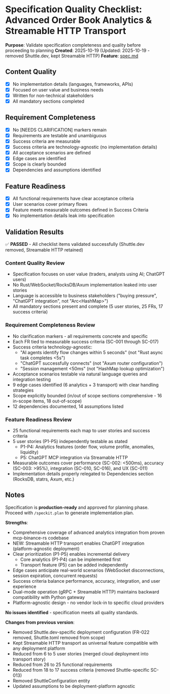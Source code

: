# Specification Quality Checklist: Advanced Order Book Analytics & Streamable HTTP Transport

**Purpose**: Validate specification completeness and quality before proceeding to planning
**Created**: 2025-10-19 (Updated: 2025-10-19 - removed Shuttle.dev, kept Streamable HTTP)
**Feature**: [spec.md](../spec.md)

## Content Quality

- [x] No implementation details (languages, frameworks, APIs)
- [x] Focused on user value and business needs
- [x] Written for non-technical stakeholders
- [x] All mandatory sections completed

## Requirement Completeness

- [x] No [NEEDS CLARIFICATION] markers remain
- [x] Requirements are testable and unambiguous
- [x] Success criteria are measurable
- [x] Success criteria are technology-agnostic (no implementation details)
- [x] All acceptance scenarios are defined
- [x] Edge cases are identified
- [x] Scope is clearly bounded
- [x] Dependencies and assumptions identified

## Feature Readiness

- [x] All functional requirements have clear acceptance criteria
- [x] User scenarios cover primary flows
- [x] Feature meets measurable outcomes defined in Success Criteria
- [x] No implementation details leak into specification

## Validation Results

✅ **PASSED** - All checklist items validated successfully (Shuttle.dev removed, Streamable HTTP retained)

### Content Quality Review
- Specification focuses on user value (traders, analysts using AI; ChatGPT users)
- No Rust/WebSocket/RocksDB/Axum implementation leaked into user stories
- Language is accessible to business stakeholders ("buying pressure", "ChatGPT integration", not "Arc<HashMap<SessionId>>")
- All mandatory sections present and complete (5 user stories, 25 FRs, 17 success criteria)

### Requirement Completeness Review
- No clarification markers - all requirements concrete and specific
- Each FR tied to measurable success criteria (SC-001 through SC-017)
- Success criteria technology-agnostic:
  - "AI agents identify flow changes within 5 seconds" (not "Rust async task completes <5s")
  - "ChatGPT successfully connects" (not "Axum router configuration")
  - "Session management <50ms" (not "HashMap lookup optimization")
- Acceptance scenarios testable via natural language queries and integration testing
- 9 edge cases identified (6 analytics + 3 transport) with clear handling strategies
- Scope explicitly bounded (in/out of scope sections comprehensive - 16 in-scope items, 18 out-of-scope)
- 12 dependencies documented, 14 assumptions listed

### Feature Readiness Review
- 25 functional requirements each map to user stories and success criteria
- 5 user stories (P1-P5) independently testable as stated
  - P1-P4: Analytics features (order flow, volume profile, anomalies, liquidity)
  - P5: ChatGPT MCP integration via Streamable HTTP
- Measurable outcomes cover performance (SC-002: <500ms), accuracy (SC-003: >95%), integration (SC-010, SC-016), and UX (SC-011)
- Implementation details properly relegated to Dependencies section (RocksDB, statrs, Axum, etc.)

## Notes

Specification is **production-ready** and approved for planning phase. Proceed with `/speckit.plan` to generate implementation plan.

**Strengths**:
- Comprehensive coverage of advanced analytics integration from proven mcp-binance-rs codebase
- NEW: Streamable HTTP transport enables ChatGPT integration (platform-agnostic deployment)
- Clear prioritization (P1-P5) enables incremental delivery
  - Core analytics (P1-P4) can be implemented first
  - Transport feature (P5) can be added independently
- Edge cases anticipate real-world scenarios (WebSocket disconnections, session expiration, concurrent requests)
- Success criteria balance performance, accuracy, integration, and user experience
- Dual-mode operation (gRPC + Streamable HTTP) maintains backward compatibility with Python gateway
- Platform-agnostic design - no vendor lock-in to specific cloud providers

**No issues identified** - specification meets all quality standards.

**Changes from previous version**:
- Removed Shuttle.dev-specific deployment configuration (FR-022 removed, Shuttle.toml removed from scope)
- Kept Streamable HTTP transport as universal feature compatible with any deployment platform
- Reduced from 6 to 5 user stories (merged cloud deployment into transport story)
- Reduced from 26 to 25 functional requirements
- Reduced from 18 to 17 success criteria (removed Shuttle-specific SC-013)
- Removed ShuttleConfiguration entity
- Updated assumptions to be deployment-platform agnostic
